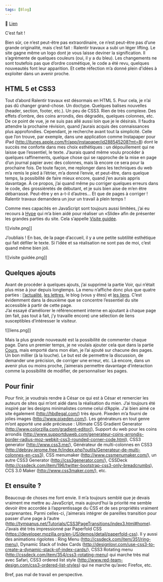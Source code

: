 ```yaml
---
tags: [Blog]
---
```


🔗 [Lien](https://www.ralentirtravaux.com/le_blog/ravalement-de-facade-pour-ralentir-travaux/)

C’est fait !

Bien sûr, ce n’est peut-être pas extraordinaire, ce n’est peut-être pas d’une grande originalité, mais c’est fait : Ralentir travaux a subi un léger lifting. Le site gagne même un logo dont je vous laisse deviner la signification. Il s’agrémente de quelques couleurs (oui, il y a du bleu). Les changements ne sont toutefois pas que d’ordre cosmétique, le code a été revu, quelques nouveautés font leur apparition. Et cette réfection m’a donné plein d’idées à exploiter dans un avenir proche.

## HTML 5 et CSS3

Tout d’abord Ralentir travaux est désormais en HTML 5. Pour cela, je n’ai pas dû changer grand-chose. Un doctype. Quelques balises nouvelles (header, section, footer, etc.). Un peu de CSS3. Rien de très complexe. Des effets d’ombre, des coins arrondis, des dégradés, quelques colonnes, etc. De ce point de vue, je ne suis pas allé aussi loin que je le désirais. Il faudra attendre la prochaine révision, quand j’aurais acquis des connaissances plus approfondies. Cependant, je recherche avant tout la simplicité. Celle que l’on trouve, par exemple, dans une application comme Instapaper pour iPad (http://itunes.apple.com/fr/app/instapaper/id288545208?mt=8) dont le succès me conforte dans mes choix esthétiques : un dépouillement qui ne laisse que l’essentiel, le texte. J’aurais quand même voulu procéder à quelques raffinements, quelque chose qui se rapproche de la mise en page d’un journal papier avec des colonnes, mais là encore ce sera pour la prochaine fois.
De toute façon, me replonger dans les techniques du web m’a remis le pied à l’étrier, m’a donné l’envie, et peut-être, dans quelque temps, la possibilité de faire mieux encore, quand j’en aurais appris davantage. À ce propos, j’ai quand même pu corriger quelques erreurs dans le code, des grossièretés de débutant, et je suis bien aise de m’en être débarrassé. Peut-être y en a-t-il d’autres... Et que de pages à corriger ! Ralentir travaux demandera un jour un travail à plein temps !

Comme mes capacités en JavaScript sont toujours aussi limitées, j’ai eu recours à [Hype](http://tumultco.com/hype/ "Hype") qui m’a bien aidé pour réaliser un «Slide» afin de présenter les grandes parties du site. Cela s’appelle [Visite guidée](http://www.ralentirtravaux.com/essai/visite-guidee.php "Visite guidée").

![[visite.png]]

J’oubliais ! En bas, de la page d’accueil, il y a une petite subtilité esthétique qui fait défiler le texte. Si l’idée et sa réalisation ne sont pas de moi, c’est quand même bien joli.

![[visite guidée.png]]

## Quelques ajouts

Avant de procéder à quelques ajouts, j’ai supprimé la partie Voir, qui n’était plus mise à jour depuis longtemps. La menu n’affiche donc plus que quatre parties : [l’actualité](http://www.ralentirtravaux.com/essai/actualite/index.php "Actualité"), [les lettres](http://www.ralentirtravaux.com/essai/index.php "Les lettres"), le blog (vous y êtes) et [les liens](http://www.ralentirtravaux.com/essai/liens/index.php "Les liens"). C’est évidemment dans la deuxième que se concentre l’essentiel du site accessible à partir de cette page.  
J’ai essayé d’améliorer le référencement interne en ajoutant à chaque page (en fait, pas tout à fait, j’y travaille encore) une sélection de liens susceptibles d’intéresser le visiteur.

![[liens.png]]

Mais la plus grande nouveauté est la possibilité de commenter chaque page. Dans un premier temps, je ne voulais ajouter cela que dans la partie [Cours](http://www.ralentirtravaux.com/essai/lettres/cours/index.php "Cours"), mais emporté dans mon élan, je l’ai ajouté sur chacune des pages. Un bon millier (à la louche). Le but est de permettre la discussion, de demander une précision, de corriger une erreur, etc. Là encore, dans un avenir plus ou moins proche, j’aimerais permettre davantage d’interaction comme la possibilité de modifier, de personnaliser les pages.

## Pour finir

Pour finir, je voudrais rendre à César ce qui est à César et remercier les auteurs de sites qui m’ont aidé dans la réalisation du mien.
J’ai toujours été inspiré par les designs minimalistes comme celui d’Apple. J’ai bien aimé ce site également (http://hbdlegal.com/) très épuré. Pixeden m’a fourni de jolies images (http://www.pixeden.com/). Les générateurs en tout genre m’ont apporté une aide précieuse : Ultimate CSS Gradient Generator (http://www.colorzilla.com/gradient-editor/), Support du web pour les coins arrondis (http://www.supportduweb.com/generateur-coins-arrondis-border-radius-moz-webkit-css3-rounded-corner-code.html), CSS3 generator (http://www.css3.me/), Générateur de multi-colonnes en CSS3 (http://debray.jerome.free.fr/index.php?outils/Generateur-de-multi-colonnes-en-css3), CSS menumaker (http://www.cssmenumaker.com/), un autre CSS3 Generator (http://css3generator.com/), CSSDeck (http://cssdeck.com/item/196/twitter-bootstrap-css3-only-breadcrumbs), CCS 3.0 Maker (http://www.css3maker.com/), etc.

## Et ensuite ?

Beaucoup de choses me font envie. Il m’a toujours semblé que je devais vraiment me mettre au JavaScript, mais aujourd’hui la priorité me semble devoir être accordée à l’apprentissage du CSS et de ses propriétés vraiment surprenantes. Parmi celles-ci, j’aimerais intégrer de pareilles transition pour passer d’une page à l’autre (http://tympanus.net/Tutorials/CSS3PageTransitions/index3.html#home). J’avais été très impressionné par Paperfold CSS (https://developer.mozilla.org/en-US/demos/detail/paperfold-css). Il y aussi des animations rigolotes : Ring Menu (http://cssdeck.com/item/351/ring-menu), Dynamic Stack of Index Cards (http://designlovr.com/use-css3-to-create-a-dynamic-stack-of-index-cards/), CSS3 Rotating menu (http://cssdeck.com/item/354/css3-rotating-menu) qui marche très mal avec Safari, CSS3 ordered list style (http://www.red-team-design.com/css3-ordered-list-styles) qui ne marche qu’avec Firefox, etc.

Bref, pas mal de travail en perspective.
